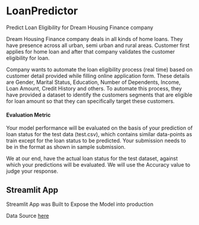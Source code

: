 # LoanPredictor

Predict Loan Eligibility for Dream Housing Finance company

Dream Housing Finance company deals in all kinds of home loans. They have presence across all urban, semi urban and rural areas. Customer first applies for home loan and after that company validates the customer eligibility for loan.

Company wants to automate the loan eligibility process (real time) based on customer detail provided while filling online application form. These details are Gender, Marital Status, Education, Number of Dependents, Income, Loan Amount, Credit History and others. To automate this process, they have provided a dataset to identify the customers segments that are eligible for loan amount so that they can specifically target these customers. 

#### Evaluation Metric

Your model performance will be evaluated on the basis of your prediction of loan status for the test data (test.csv), which contains similar data-points as train except for the loan status to be predicted. Your submission needs to be in the format as shown in sample submission.

We at our end, have the actual loan status for the test dataset, against which your predictions will be evaluated. We will use the Accuracy value to judge your response.

## Streamlit App 
Streamlit App was Built to Expose the Model into production

Data Source [here](https://datahack.analyticsvidhya.com/contest/practice-problem-loan-prediction-iii/?utm_source=blog&utm_medium=model_depoyment_using_streamlit#ProblemStatement)